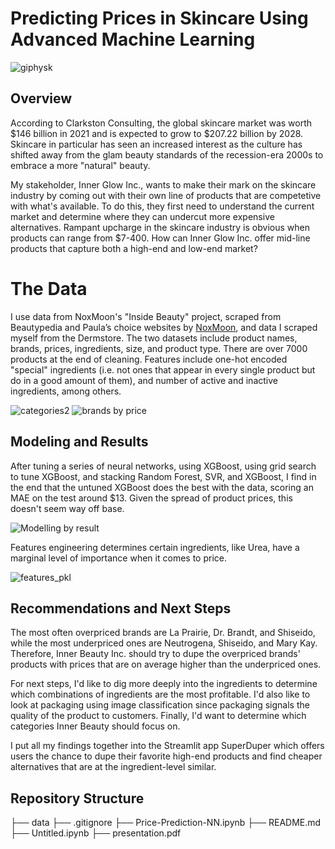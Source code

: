 # Predicting Prices in Skincare Using Advanced Machine Learning

 ![giphysk](https://github.com/mahumabid/price-prediction-ML/assets/122308796/56917c08-c6b3-4285-a23f-acb67046e7fa)

## Overview
According to Clarkston Consulting, the global skincare market was worth $146 billion in 2021 and is expected to grow to $207.22 billion by 2028. Skincare in particular has seen an increased interest as the culture has shifted away from the glam beauty standards of the recession-era 2000s to embrace a more "natural" beauty.

My stakeholder, Inner Glow Inc., wants to make their mark on the skincare industry by coming out with their own line of products that are competetive with what's available. To do this, they first need to understand the current market and determine where they can undercut more expensive alternatives. Rampant upcharge in the skincare industry is obvious when products can range from $7-400. How can Inner Glow Inc. offer mid-line products that capture both a high-end and low-end market?

# The Data
I use data from NoxMoon's "Inside Beauty" project, scraped from Beautypedia and Paula’s choice websites by [NoxMoon](https://github.com/NoxMoon/inside_beauty), and data I scraped myself from the Dermstore. The two datasets include product names, brands, prices, ingredients, size, and product type. There are over 7000 products at the end of cleaning. Features include one-hot encoded "special" ingredients (i.e. not ones that appear in every single product but do in a good amount of them), and number of active and inactive ingredients, among others.

![categories2](https://github.com/mahumabid/price-prediction-ML/assets/122308796/643e3224-cbbb-4b4c-a066-2224b7cad4b1)
        ![brands by price](https://github.com/mahumabid/price-prediction-ML/assets/122308796/613f619f-063c-4059-a892-08893f26411a)



## Modeling and Results
After tuning a series of neural networks, using XGBoost, using grid search to tune XGBoost, and stacking Random Forest, SVR, and XGBoost, I find in the end that the untuned XGBoost does the best with the data, scoring an MAE on the test around $13. Given the spread of product prices, this doesn't seem way off base.

![Modelling by result](https://github.com/mahumabid/price-prediction-ML/assets/122308796/d20845d5-8a8e-49b7-9c8d-978f7e66107e)



Features engineering determines certain ingredients, like Urea, have a marginal level of importance when it comes to price.

![features_pkl](https://github.com/mahumabid/price-prediction-ML/assets/122308796/ace9a348-8977-4f25-8c99-e3268c739632)


## Recommendations and Next Steps
The most often overpriced brands are La Prairie, Dr. Brandt, and Shiseido, while the most underpriced ones are Neutrogena, Shiseido, and Mary Kay. Therefore, Inner Beauty Inc. should try to dupe the overpriced brands' products with prices that are on average higher than the underpriced ones.

For next steps, I'd like to dig more deeply into the ingredients to determine which combinations of ingredients are the most profitable. I'd also like to look at packaging using image classification since packaging signals the quality of the product to customers. Finally, I'd want to determine which categories Inner Beauty should focus on.

I put all my findings together into the Streamlit app SuperDuper which offers users the chance to dupe their favorite high-end products and find cheaper alternatives that are at the ingredient-level similar.

## Repository Structure
├── data
├── .gitignore
├── Price-Prediction-NN.ipynb
├── README.md
├── Untitled.ipynb
├── presentation.pdf
